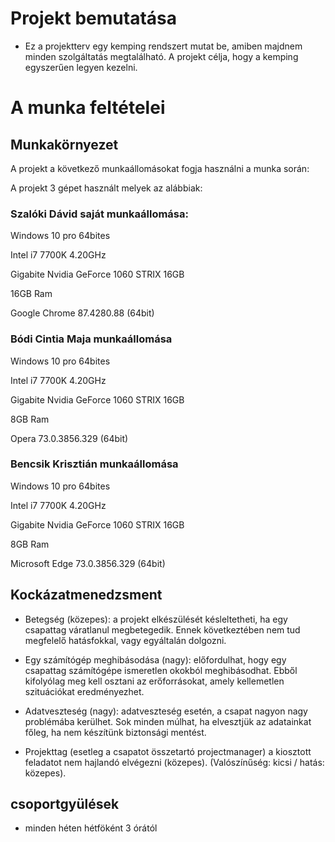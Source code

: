 # Projekt bemutatása 

- Ez a projektterv egy kemping rendszert mutat be, amiben majdnem minden szolgáltatás megtalálható. A projekt célja, hogy a kemping egyszerűen legyen kezelni.

# **A munka feltételei**

## **Munkakörnyezet**
A projekt a következő munkaállomásokat fogja használni a munka során:

A projekt 3 gépet használt melyek az alábbiak: 

### Szalóki Dávid saját munkaállomása:
Windows 10 pro 64bites

Intel i7 7700K 4.20GHz

Gigabite Nvidia GeForce 1060 STRIX 16GB

16GB Ram

Google Chrome 87.4280.88 (64bit)

### Bódi Cintia Maja munkaállomása
Windows 10 pro 64bites

Intel i7 7700K 4.20GHz

Gigabite Nvidia GeForce 1060 STRIX 16GB

8GB Ram

Opera 73.0.3856.329 (64bit)

### Bencsik Krisztián munkaállomása
Windows 10 pro 64bites

Intel i7 7700K 4.20GHz

Gigabite Nvidia GeForce 1060 STRIX 16GB

8GB Ram

Microsoft Edge 73.0.3856.329 (64bit)


## Kockázatmenedzsment

- Betegség (közepes): a projekt elkészülését késleltetheti, ha egy csapattag váratlanul megbetegedik. Ennek következtében nem tud megfelelő hatásfokkal, vagy egyáltalán dolgozni.

- Egy számítógép meghibásodása (nagy): előfordulhat, hogy egy csapattag számítógépe ismeretlen okokból meghibásodhat. Ebből kifolyólag meg kell osztani az erőforrásokat, amely kellemetlen szituációkat eredményezhet.

- Adatveszteség (nagy): adatveszteség esetén, a csapat nagyon nagy problémába kerülhet. Sok minden múlhat, ha elvesztjük az adatainkat főleg, ha nem készítünk biztonsági mentést.

- Projekttag (esetleg a csapatot összetartó projectmanager) a kiosztott feladatot nem hajlandó elvégezni (közepes). (Valószínűség: kicsi / hatás: közepes).

## csoportgyülések 

- minden héten hétföként 3 órától
